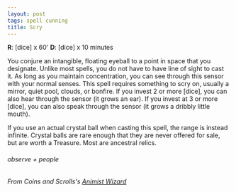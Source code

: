 ```yaml
---
layout: post
tags: spell cunning
title: Scry
---
```

**R**: [dice] x 60'  **D**: [dice] x 10 minutes

You conjure an intangible, floating eyeball to a point in space that you designate. Unlike most spells, you do not have to have line of sight to cast it. As long as you maintain concentration, you can see through this sensor with your normal senses. This spell requires something to scry on, usually a mirror, quiet pool, clouds, or bonfire. If you invest 2 or more [dice], you can also hear through the sensor (it grows an ear). If you invest at 3 or more [dice], you can also speak through the sensor (it grows a dribbly little mouth).

If you use an actual crystal ball when casting this spell, the range is instead infinite. Crystal balls are rare enough that they are never offered for sale, but are worth a Treasure. Most are ancestral relics. 

###### observe + people
###### From Coins and Scrolls's [Animist Wizard](https://coinsandscrolls.blogspot.com/2017/06/osr-animist-wizards.html)
